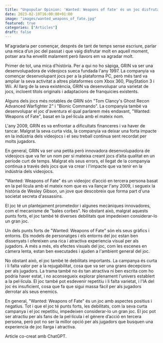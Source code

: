 ```yaml
---
title: "Unpopular Opinion: 'Wanted: Weapons of fate' és un joc disfrutable i divertit"
date: 2023-02-10T16:00:00+01:00
image: "images/wanted_weapons_of_fate.jpg"
featured: true
categories: ["Articles"]
draft: false
---
```


M'agradaria per començar, després de tant de temps sense escriure, parlar una mica d’un joc del passat i que vaig disfrutar molt en aquell moment, potser ara ha envellit malament però llavors em va agradar molt.

Primer de tot, una mica d’història. Per a qui no ho sàpiga, GRIN va ser una desenvolupadora de videojocs sueca fundada l'any 1997. La companyia va començar desenvolupant jocs per a la plataforma PC, però més tard va ampliar la seva activitat a altres plataformes com Xbox 360, PlayStation 3 i Wii. Al llarg de la seva existència, GRIN va desenvolupar una varietat de jocs, incloent títols originals i adaptacions de franquícies existents.

Alguns dels jocs més notables de GRIN són "Tom Clancy's Ghost Recon Advanced Warfighter 2" i "Bionic Commando". La companyia també va desenvolupar el joc d'aventura el qual parlarem més endavant, "Wanted: Weapons of Fate", basat en la pel·lícula amb el mateix nom.

L'any 2009, GRIN es va enfrontar a dificultats financeres i va haver de tancar. Malgrat la seva curta vida, la companyia va deixar una forta impacte en la indústria dels videojocs i el seu treball continua sent recordat per molts jugadors.

En general, GRIN va ser una petita però innovadora desenvolupadora de videojocs que va fer un nom per si mateixa creant jocs d’alta qualitat en un període curt de temps. Malgrat els seus errors, el llegat de la companyia continua a través dels jocs que va crear i l'impacte que va tenir en la indústria dels videojocs.

"Wanted: Weapons of Fate" és un videojoc d’acció en tercera persona basat en la pel·lícula amb el mateix nom que es va llançar l'any 2009, i segueix la història de Wesley Gibson, un jove que descobreix que forma part d'una societat secreta d'assassins.

El joc té un plantejament prometedor i algunes mecàniques innovadores, com el mecanisme de "bales corbes". No obstant això, malgrat aquests punts forts, el joc també té diverses debilitats que impedeixen considerar-lo un gran joc.

Un dels punts forts de "Wanted: Weapons of Fate" són els seus gràfics i entorns. Els models de personatges i els entorns del joc estan ben dissenyats i ofereixen una rica i atractiva experiencia visual per als jugadors. A més a més, els efectes visuals del joc, com les escenes en càmera lenta, estan ben executades i ajuden a l'ambient general del joc.

No obstant això, el joc també té debilitats importants. La campanya és curta i li falta valor per a la rejugabilitat, cosa que va ser una grans decepcions per als jugadors. La trama també no és tan atractiva ni ben escrita com ho podria haver estat, i no aconsegueix explorar plenament l'univers establert a la pel·lícula. El joc també pot esdevenir repetitiu i li falta varietat, i l'IA del joc és insuficient, cosa que fa que sigui massa fàcil per als jugadors derrotar als seus enemics.

En general, "Wanted: Weapons of Fate" és un joc amb aspectes positius i negatius. Tot i que el joc té punts forts, les debilitats, com la seva curta campanya i el joc repetitiu, impedeixen considerar-lo un gran joc. El joc pot ser atractiu per als fans de la pel·lícula i el gènere d’acció en tercera persona, però pot no ser la millor opció per als jugadors que busquen una experiencia de joc llarga i atractiva.


Article co-creat amb ChatGPT.




